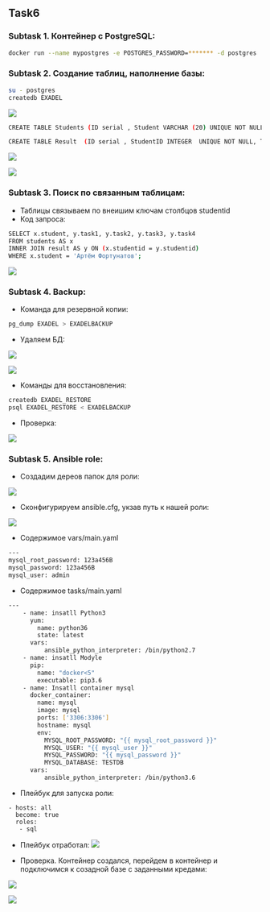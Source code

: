 <!-- ABOUT THE PROJECT -->
## Task6
### Subtask 1. Контейнер с PostgreSQL:

```sh
docker run --name mypostgres -e POSTGRES_PASSWORD=******* -d postgres
```
### Subtask 2. Создание таблиц, наполнение базы:
```sh
su - postgres
createdb EXADEL
```

![](https://github.com/ArtsiomFortunatov/exadel_internship/blob/master/task6/image/createDB.png)

```sh
CREATE TABLE Students (ID serial , Student VARCHAR (20) UNIQUE NOT NULL, StudentID serial UNIQUE NOT NULL);

CREATE TABLE Result  (ID serial , StudentID INTEGER  UNIQUE NOT NULL, TASK1 VARCHAR(10) NOT NULL, TASK2 VARCHAR(10) NONULL, TASK4 VARCHAR(10) NOT NULL, FOREGIN KEY (StudentID) REFERENCES Students (StudentID));
```

![](https://github.com/ArtsiomFortunatov/exadel_internship/blob/master/task6/image/TableStudents.png)

![](https://github.com/ArtsiomFortunatov/exadel_internship/blob/master/task6/image/TableResult.png)

### Subtask 3. Поиск по связанным таблицам:
 * Таблицы связываем по внеишим ключам столбцов studentid
 * Код запроса:

```sh
SELECT x.student, y.task1, y.task2, y.task3, y.task4
FROM students AS x
INNER JOIN result AS y ON (x.studentid = y.studentid)
WHERE x.student = 'Артём Фортунатов';
```

![](https://github.com/ArtsiomFortunatov/exadel_internship/blob/master/task6/image/subtask3.png)

 
### Subtask 4. Backup:

 * Команда для резервной копии:

```sh
pg_dump EXADEL > EXADELBACKUP
```
 * Удаляем БД:

![](https://github.com/ArtsiomFortunatov/exadel_internship/blob/master/task6/image/subtask41.png)

![](https://github.com/ArtsiomFortunatov/exadel_internship/blob/master/task6/image/subtask42.png)

* Команды для восстановления:

```sh  
createdb EXADEL_RESTORE
psql EXADEL_RESTORE < EXADELBACKUP
```
* Проверка:

![](https://github.com/ArtsiomFortunatov/exadel_internship/blob/master/task6/image/subtask43.png)

### Subtask 5. Ansible role:

* Создадим дереов папок для роли:

![](https://github.com/ArtsiomFortunatov/exadel_internship/blob/master/task6/image/subtask5.png)

* Сконфигурируем ansible.cfg, укзав путь к нашей роли:

![](https://github.com/ArtsiomFortunatov/exadel_internship/blob/master/task6/image/subtask52.png)

* Содержимое vars/main.yaml

```sh
---
mysql_root_password: 123a456B
mysql_password: 123a456B
mysql_user: admin
```

* Содержимое tasks/main.yaml

```sh
---
    - name: insatll Python3
      yum:
        name: python36
        state: latest
      vars:
          ansible_python_interpreter: /bin/python2.7
    - name: insatll Modyle
      pip:
        name: "docker<5"
        executable: pip3.6
    - name: Insatll container mysql
      docker_container:
        name: mysql
        image: mysql
        ports: ['3306:3306']
        hostname: mysql
        env:
          MYSQL_ROOT_PASSWORD: "{{ mysql_root_password }}"
          MYSQL_USER: "{{ mysql_user }}"
          MYSQL_PASSWORD: "{{ mysql_password }}"
          MYSQL_DATABASE: TESTDB
      vars:
          ansible_python_interpreter: /bin/python3.6
```


* Плейбук для запуска роли:

```---
- hosts: all
  become: true
  roles:
   - sql
```
* Плейбук отработал:
![](https://github.com/ArtsiomFortunatov/exadel_internship/blob/master/task6/image/subtask55.png)

* Проверка. Контейнер создался, перейдем в контейнер и подключимся к созадной базе с заданными кредами:

![](https://github.com/ArtsiomFortunatov/exadel_internship/blob/master/task6/image/subtask54.png)

![](https://github.com/ArtsiomFortunatov/exadel_internship/blob/master/task6/image/subtask53.png)

